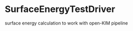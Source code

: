 SurfaceEnergyTestDriver
=======================

surface energy calculation to work with open-KIM pipeline